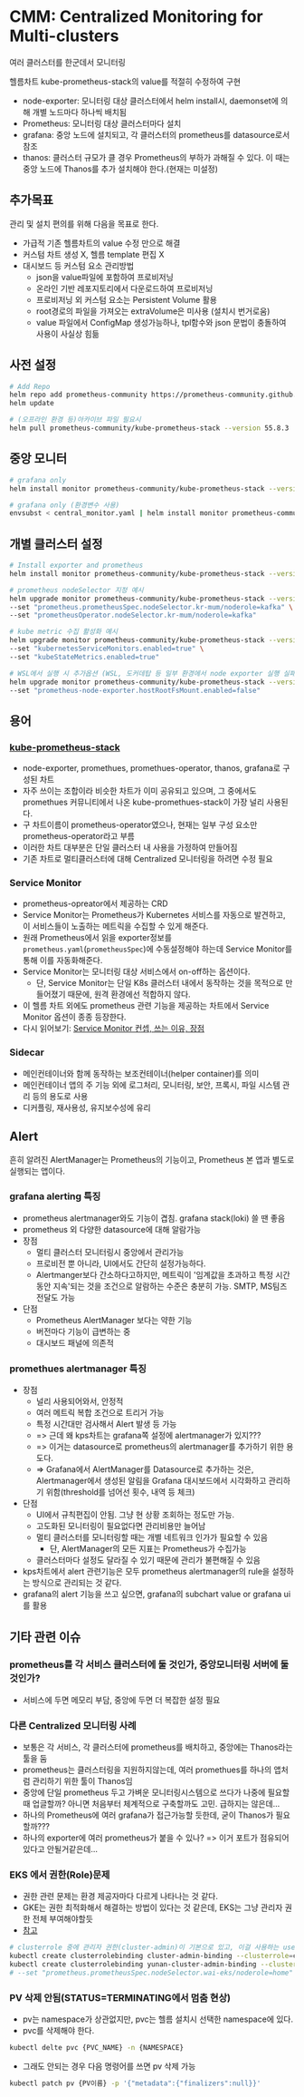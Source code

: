 # CMM: Centralized Monitoring for Multi-clusters

여러 클러스터를 한군데서 모니터링

헬름차트 kube-prometheus-stack의 value를 적절히 수정하여 구현

- node-exporter: 모니터링 대상 클러스터에서 helm install시, daemonset에 의해 개별 노드마다 하나씩 배치됨
- Prometheus: 모니터링 대상 클러스터마다 설치
- grafana: 중앙 노드에 설치되고, 각 클러스터의 prometheus를 datasource로서 참조
- thanos: 클러스터 규모가 클 경우 Prometheus의 부하가 과해질 수 있다. 이 때는 중앙 노드에 Thanos를 추가 설치해야 한다.(현재는 미설정)

## 추가목표

관리 및 설치 편의를 위해 다음을 목표로 한다.

- 가급적 기존 헬름차트의 value 수정 만으로 해결
- 커스텀 차트 생성 X, 헬름 template 편집 X
- 대시보드 등 커스텀 요소 관리방법
  - json을 value파일에 포함하여 프로비저닝
  - 온라인 기반 레포지토리에서 다운로드하여 프로비저닝
  - 프로비저닝 외 커스텀 요소는 Persistent Volume 활용
  - root경로의 파일을 가져오는 extraVolume은 미사용 (설치시 번거로움)
  - value 파일에서 ConfigMap 생성가능하나, tpl함수와 json 문법이 충돌하여 사용이 사실상 힘듦

## 사전 설정

```sh
# Add Repo
helm repo add prometheus-community https://prometheus-community.github.io/helm-charts
helm update

# (오프라인 환경 등)아카이브 파일 필요시
helm pull prometheus-community/kube-prometheus-stack --version 55.8.3
```

## 중앙 모니터

```sh
# grafana only
helm install monitor prometheus-community/kube-prometheus-stack --version 55.8.3 -n monitor -f central_monitor.yaml

# grafana only (환경변수 사용)
envsubst < central_monitor.yaml | helm install monitor prometheus-community/kube-prometheus-stack --version 55.8.3 -n monitor -f -
```

## 개별 클러스터 설정

```sh
# Install exporter and prometheus 
helm install monitor prometheus-community/kube-prometheus-stack --version 55.8.3 -f each_cluster.yaml -n monitor 

# prometheus nodeSelector 지정 예시
helm upgrade monitor prometheus-community/kube-prometheus-stack --version 55.8.3 -f each_cluster.yaml -n monitor \
--set "prometheus.prometheusSpec.nodeSelector.kr-mum/noderole=kafka" \
--set "prometheusOperator.nodeSelector.kr-mum/noderole=kafka"

# kube metric 수집 활성화 예시
helm upgrade monitor prometheus-community/kube-prometheus-stack --version 55.8.3 -f each_cluster.yaml -n monitor \
--set "kubernetesServiceMonitors.enabled=true" \
--set "kubeStateMetrics.enabled=true"

# WSL에서 실행 시 추가옵션 (WSL, 도커데탑 등 일부 환경에서 node exporter 실행 실패시에만 사용)
helm upgrade monitor prometheus-community/kube-prometheus-stack --version 55.8.3 -f each_cluster.yaml -n monitor \
--set "prometheus-node-exporter.hostRootFsMount.enabled=false"
```

## 용어

### [kube-prometheus-stack](https://artifacthub.io/packages/helm/prometheus-community/kube-prometheus-stack?modal=install)

- node-exporter, promethues, promethues-operator, thanos, grafana로 구성된 차트
- 자주 쓰이는 조합이라 비슷한 차트가 이미 공유되고 있으며, 그 중에서도 promethues 커뮤니티에서 나온 kube-promethues-stack이 가장 널리 사용된다.
- 구 차트이름이 prometheus-operator였으나, 현재는 일부 구성 요소만 prometheus-operator라고 부름
- 이러한 차트 대부분은 단일 클러스터 내 사용을 가정하여 만들어짐
- 기존 차트로 멀티클러스터에 대해 Centralized 모니터링을 하려면 수정 필요

### Service Monitor

- prometheus-opreator에서 제공하는 CRD
- Service Monitor는 Prometheus가 Kubernetes 서비스를 자동으로 발견하고, 이 서비스들이 노출하는 메트릭을 수집할 수 있게 해준다.
- 원래 Prometheus에서 읽을 exporter정보를 `prometheus.yaml`(`prometheusSpec`)에 수동설정해야 하는데 Service Monitor를 통해 이를 자동화해준다.
- Service Monitor는 모니터링 대상 서비스에서 on-off하는 옵션이다.
  - 단, Service Monitor는 단일 K8s 클러스터 내에서 동작하는 것을 목적으로 만들어졌기 때문에, 원격 환경에선 적합하지 않다.
- 이 헬름 차트 외에도 prometheus 관련 기능을 제공하는 차트에서 Service Monitor 옵션이 종종 등장한다.
- 다시 읽어보기: [Service Monitor 컨셉, 쓰는 이유, 장점](https://jerryljh.medium.com/prometheus-servicemonitor-98ccca35a13e)

### Sidecar

- 메인컨테이너와 함께 동작하는 보조컨테이너(helper container)를 의미
- 메인컨테이너 앱의 주 기능 외에 로그처리, 모니터링, 보안, 프록시, 파일 시스템 관리 등의 용도로 사용
- 디커플링, 재사용성, 유지보수성에 유리

## Alert

흔히 알려진 AlertManager는 Prometheus의 기능이고, Prometheus 본 앱과 별도로 실행되는 앱이다.

### grafana alerting 특징

- prometheus alertmanager와도 기능이 겹침. grafana stack(loki) 쓸 땐 좋음
- prometheus 외 다양한 datasource에 대해 알람가능
- 장점
  - 멀티 클러스터 모니터링시 중앙에서 관리가능
  - 프로비전 뿐 아니라, UI에서도 간단히 설정가능하다.
  - Alertmanger보다 간소하다고하지만, 메트릭이 '임계값을 초과하고 특정 시간동안 지속'되는 것을 조건으로 알람하는 수준은 충분히 가능. SMTP, MS팀즈 전달도 가능
- 단점
  - Prometheus AlertManager 보다는 약한 기능
  - 버전마다 기능이 급변하는 중
  - 대시보드 패널에 의존적

### promethues alertmanager 특징

- 장점
  - 널리 사용되어와서, 안정적
  - 여러 메트릭 복합 조건으로 트리거 가능
  - 특정 시간대만 검사해서 Alert 발생 등 가능
  - => 근데 왜 kps차트는 grafana쪽 설정에 alertmanager가 있지???
  - => 이거는 datasource로 prometheus의 alertmanager를 추가하기 위한 용도다.
  - => Grafana에서 AlertManager를 Datasource로 추가하는 것은, Alertmanager에서 생성된 알림을 Grafana 대시보드에서 시각화하고 관리하기 위함(threshold를 넘어선 횟수, 내역 등 체크)
- 단점
  - UI에서 규칙편집이 안됨. 그냥 현 상황 조회하는 정도만 가능.
  - 고도화된 모니터링이 필요없다면 관리비용만 늘어남
  - 멀티 클러스터를 모니터링할 때는 개별 네트워크 인가가 필요할 수 있음
    - 단, AlertManager의 모든 지표는 Prometheus가 수집가능
  - 클러스터마다 설정도 달라질 수 있기 때문에 관리가 불편해질 수 있음
- kps차트에서 alert 관련기능은 모두 prometheus alertmanager의 rule을 설정하는 방식으로 관리되는 것 같다.
- grafana의 alert 기능을 쓰고 싶으면, grafana의 subchart value or grafana ui를 활용

## 기타 관련 이슈

### prometheus를 각 서비스 클러스터에 둘 것인가, 중앙모니터링 서버에 둘 것인가?

- 서비스에 두면 메모리 부담, 중앙에 두면 더 복잡한 설정 필요

### 다른 Centralized 모니터링 사례

- 보통은 각 서비스, 각 클러스터에 prometheus를 배치하고, 중앙에는 Thanos라는 툴을 둠
- prometheus는 클러스터링을 지원하지않는데, 여러 promethues를 하나의 앱처럼 관리하기 위한 툴이 Thanos임
- 중앙에 단일 prometheus 두고 가벼운 모니터링시스템으로 쓰다가 나중에 필요할 때 업글할까? 아니면 처음부터 체계적으로 구축할까도 고민. 급하지는 않은데...
- 하나의 Prometheus에 여러 grafana가 접근가능할 듯한데, 굳이 Thanos가 필요할까???
- 하나의 exporter에 여러 prometheus가 붙을 수 있나? => 이거 포트가 점유되어있다고 안될거같은데...

### EKS 에서 권한(Role)문제

- 권한 관련 문제는 환경 제공자마다 다르게 나타나는 것 같다.
- GKE는 권한 최적화해서 해결하는 방법이 있다는 것 같은데, EKS는 그냥 관리자 권한 전체 부여해야할듯
- [참고](https://github.com/prometheus-operator/prometheus-operator/issues/1189)

```sh
# clusterrole 중에 관리자 권한(cluster-admin)이 기본으로 있고, 이걸 사용하는 user에게 clusterbinding으로 연결해준다.
kubectl create clusterrolebinding cluster-admin-binding --clusterrole=cluster-admin --user=your.email@address.com 
kubectl create clusterrolebinding yunan-cluster-admin-binding --clusterrole=cluster-admin --user=yunan_all
# --set "prometheus.prometheusSpec.nodeSelector.wai-eks/noderole=home" \
```

### PV 삭제 안됨(STATUS=TERMINATING에서 멈춤 현상)

- pv는 namespace가 상관없지만, pvc는 헬름 설치시 선택한 namespace에 있다.
- pvc를 삭제해야 한다.

```sh
kubectl delte pvc {PVC_NAME} -n {NAMESPACE}
```

- 그래도 안되는 경우 다음 명령어를 쓰면 pv 삭제 가능

```sh
kubectl patch pv {PV이름} -p '{"metadata":{"finalizers":null}}'
```

